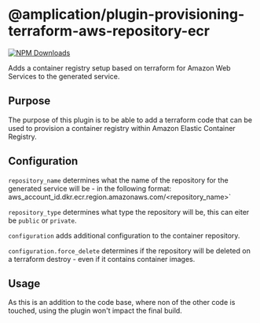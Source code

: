 # @amplication/plugin-provisioning-terraform-aws-repository-ecr

[![NPM Downloads](https://img.shields.io/npm/dt/@amplication/plugin-provisioning-terraform-aws-repository-ecrc)](https://www.npmjs.com/package/@amplication/plugin-provisioning-terraform-aws-repository-ecr)

Adds a container registry setup based on terraform for Amazon Web Services to the generated service.

## Purpose

The purpose of this plugin is to be able to add a terraform code that can be used to provision a container registry within Amazon Elastic Container Registry.

## Configuration

`repository_name` determines what the name of the repository for the generated service will be - in the following format: aws_account_id.dkr.ecr.region.amazonaws.com/<repository_name>`

`repository_type` determines what type the repository will be, this can eiter be `public` or `private`.

`configuration` adds additional configuration to the container repository.

`configuration.force_delete` determines if the repository will be deleted on a terraform destroy - even if it contains container images.

## Usage

As this is an addition to the code base, where non of the other code is touched, using the plugin won't impact the final build.
